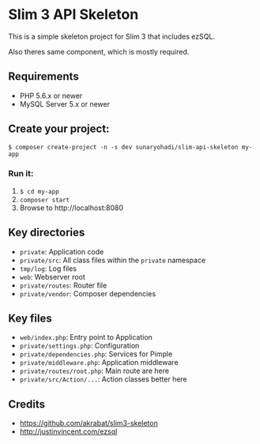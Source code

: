 # Slim 3 API Skeleton

This is a simple skeleton project for Slim 3 that includes ezSQL.

Also theres same component, which is mostly required.

## Requirements
* PHP 5.6.x or newer
* MySQL Server 5.x or newer

## Create your project:

    $ composer create-project -n -s dev sunaryohadi/slim-api-skeleton my-app

### Run it:

1. `$ cd my-app`
2. `composer start`
3. Browse to http://localhost:8080

## Key directories

* `private`: Application code
* `private/src`: All class files within the `private` namespace
* `tmp/log`: Log files
* `web`: Webserver root
* `private/routes`: Router file
* `private/vendor`: Composer dependencies

## Key files

* `web/index.php`: Entry point to Application
* `private/settings.php`: Configuration
* `private/dependencies.php`: Services for Pimple
* `private/middleware.php`: Application middleware
* `private/routes/root.php`: Main route are here
* `private/src/Action/...`: Action classes better here

## Credits
* https://github.com/akrabat/slim3-skeleton
* http://justinvincent.com/ezsql
